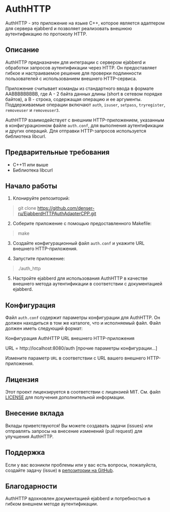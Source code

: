 # AuthHTTP

AuthHTTP - это приложение на языке C++, которое является адаптером для сервера ejabberd и позволяет реализовать внешнюю аутентификацию по протоколу HTTP.

## Описание

AuthHTTP предназначен для интеграции с сервером ejabberd и обработки запросов аутентификации через HTTP. Он предоставляет гибкое и настраиваемое решение для проверки подлинности пользователей с использованием внешнего HTTP-сервиса.

Приложение считывает команды из стандартного ввода в формате AABBBBBBBBB, где A - 2 байта данных длины (short в сетевом порядке байтов), а B - строка, содержащая операцию и ее аргументы. Поддерживаемые операции включают `auth`, `isuser`, `setpass`, `tryregister`, `removeuser` и `removeuser3`.

AuthHTTP взаимодействует с внешним HTTP-приложением, указанным в конфигурационном файле `auth.conf`, для выполнения аутентификации и других операций. Для отправки HTTP-запросов используется библиотека libcurl.

## Предварительные требования

- C++11 или выше
- Библиотека libcurl

## Начало работы

1. Клонируйте репозиторий:

> git clone https://github.com/denser-ru/EjabberdHTTPAuthAdapterCPP.git


2. Соберите приложение с помощью предоставленного Makefile:

> make


3. Создайте конфигурационный файл `auth.conf` и укажите URL внешнего HTTP-приложения.

4. Запустите приложение:

> ./auth_http


5. Настройте ejabberd для использования AuthHTTP в качестве внешнего метода аутентификации в соответствии с документацией ejabberd.

## Конфигурация

Файл `auth.conf` содержит параметры конфигурации для AuthHTTP. Он должен находиться в том же каталоге, что и исполняемый файл. Файл должен иметь следующий формат:

Конфигурация AuthHTTP
URL внешнего HTTP-приложения

URL = http://localhost:8080/auth [прочие параметры конфигурации...]

Измените параметр `URL` в соответствии с URL вашего внешнего HTTP-приложения.

## Лицензия

Этот проект лицензируется в соответствии с лицензией MIT. См. файл [LICENSE](LICENSE) для получения дополнительной информации.

## Внесение вклада

Вклады приветствуются! Вы можете создавать задачи (issues) или отправлять запросы на внесение изменений (pull request) для улучшения AuthHTTP.

## Поддержка

Если у вас возникли проблемы или у вас есть вопросы, пожалуйста, создайте задачу (issue) в [репозитории на GitHub](https://github.com/denser-ru/EjabberdHTTPAuthAdapterCPP).

## Благодарности

AuthHTTP вдохновлен документацией ejabberd и потребностью в гибком внешнем методе аутентификации.
